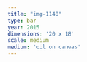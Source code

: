 ```yaml
---
title: "img-1140"
type: bar
year: 2015
dimensions: '20 x 18'
scale: medium
medium: 'oil on canvas'
---
```

